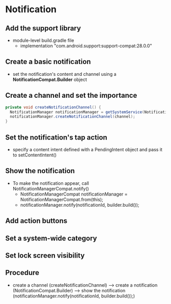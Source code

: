 # Notification

## Add the support library

* module-level build.gradle file
  * implementation "com.android.support:support-compat:28.0.0"

## Create a basic notification

* set the notification's content and channel using a **NotificationCompat.Builder** object

## Create a channel and set the importance

```java
private void createNotificationChannel() {
  NotificationManager notificationManager = getSystemService(NotificationManager.class);
  notificationManager.createNotificationChannel(channel);
}
```

## Set the notification's tap action

* specify a content intent defined with a PendingIntent object and pass it to setContentIntent()

## Show the notification

* To make the notification appear, call NotificationManagerCompat.notify()
  * NotificationManagerCompat notificationManager = NotificationManagerCompat.from(this);
  * notificationManager.notify(notificationId, builder.build());

## Add action buttons

## Set a system-wide category

## Set lock screen visibility

## Procedure

* create a channel (createNotificationChannel) --> create a notification (NotificationCompat.Builder) --> show the notification (notificationManager.notify(notificationId, builder.build());)
